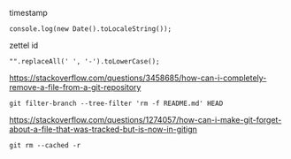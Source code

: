 
timestamp

	console.log(new Date().toLocaleString());

zettel id

	"".replaceAll(' ', '-').toLowerCase();


https://stackoverflow.com/questions/3458685/how-can-i-completely-remove-a-file-from-a-git-repository

```
git filter-branch --tree-filter 'rm -f README.md' HEAD
```

https://stackoverflow.com/questions/1274057/how-can-i-make-git-forget-about-a-file-that-was-tracked-but-is-now-in-gitign

	git rm --cached -r